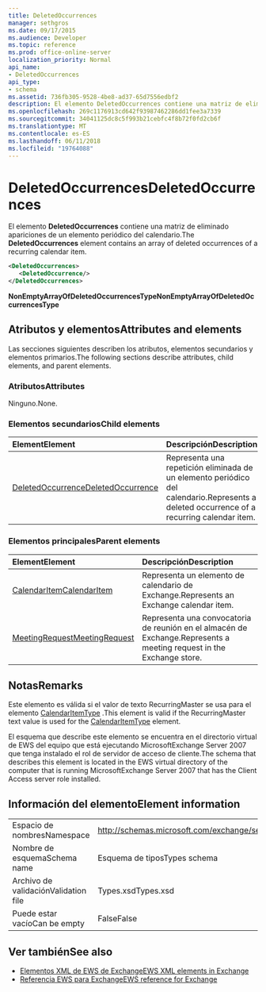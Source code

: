 ```yaml
---
title: DeletedOccurrences
manager: sethgros
ms.date: 09/17/2015
ms.audience: Developer
ms.topic: reference
ms.prod: office-online-server
localization_priority: Normal
api_name:
- DeletedOccurrences
api_type:
- schema
ms.assetid: 736fb305-9528-4be8-ad37-65d7556edbf2
description: El elemento DeletedOccurrences contiene una matriz de eliminado apariciones de un elemento periódico del calendario.
ms.openlocfilehash: 269c1176913cd642f93987462286dd1fee3a7339
ms.sourcegitcommit: 34041125dc8c5f993b21cebfc4f8b72f0fd2cb6f
ms.translationtype: MT
ms.contentlocale: es-ES
ms.lasthandoff: 06/11/2018
ms.locfileid: "19764088"
---
```

# <a name="deletedoccurrences"></a><span data-ttu-id="40fd4-103">DeletedOccurrences</span><span class="sxs-lookup"><span data-stu-id="40fd4-103">DeletedOccurrences</span></span>

<span data-ttu-id="40fd4-104">El elemento **DeletedOccurrences** contiene una matriz de eliminado apariciones de un elemento periódico del calendario.</span><span class="sxs-lookup"><span data-stu-id="40fd4-104">The **DeletedOccurrences** element contains an array of deleted occurrences of a recurring calendar item.</span></span> 
  
```xml
<DeletedOccurrences>
   <DeletedOccurrence/>
</DeletedOccurrences>
```

 <span data-ttu-id="40fd4-105">**NonEmptyArrayOfDeletedOccurrencesType**</span><span class="sxs-lookup"><span data-stu-id="40fd4-105">**NonEmptyArrayOfDeletedOccurrencesType**</span></span>
## <a name="attributes-and-elements"></a><span data-ttu-id="40fd4-106">Atributos y elementos</span><span class="sxs-lookup"><span data-stu-id="40fd4-106">Attributes and elements</span></span>

<span data-ttu-id="40fd4-107">Las secciones siguientes describen los atributos, elementos secundarios y elementos primarios.</span><span class="sxs-lookup"><span data-stu-id="40fd4-107">The following sections describe attributes, child elements, and parent elements.</span></span>
  
### <a name="attributes"></a><span data-ttu-id="40fd4-108">Atributos</span><span class="sxs-lookup"><span data-stu-id="40fd4-108">Attributes</span></span>

<span data-ttu-id="40fd4-109">Ninguno.</span><span class="sxs-lookup"><span data-stu-id="40fd4-109">None.</span></span>
  
### <a name="child-elements"></a><span data-ttu-id="40fd4-110">Elementos secundarios</span><span class="sxs-lookup"><span data-stu-id="40fd4-110">Child elements</span></span>

|<span data-ttu-id="40fd4-111">**Element**</span><span class="sxs-lookup"><span data-stu-id="40fd4-111">**Element**</span></span>|<span data-ttu-id="40fd4-112">**Descripción**</span><span class="sxs-lookup"><span data-stu-id="40fd4-112">**Description**</span></span>|
|:-----|:-----|
|[<span data-ttu-id="40fd4-113">DeletedOccurrence</span><span class="sxs-lookup"><span data-stu-id="40fd4-113">DeletedOccurrence</span></span>](deletedoccurrence.md) <br/> |<span data-ttu-id="40fd4-114">Representa una repetición eliminada de un elemento periódico del calendario.</span><span class="sxs-lookup"><span data-stu-id="40fd4-114">Represents a deleted occurrence of a recurring calendar item.</span></span>  <br/> |
   
### <a name="parent-elements"></a><span data-ttu-id="40fd4-115">Elementos principales</span><span class="sxs-lookup"><span data-stu-id="40fd4-115">Parent elements</span></span>

|<span data-ttu-id="40fd4-116">**Element**</span><span class="sxs-lookup"><span data-stu-id="40fd4-116">**Element**</span></span>|<span data-ttu-id="40fd4-117">**Descripción**</span><span class="sxs-lookup"><span data-stu-id="40fd4-117">**Description**</span></span>|
|:-----|:-----|
|[<span data-ttu-id="40fd4-118">CalendarItem</span><span class="sxs-lookup"><span data-stu-id="40fd4-118">CalendarItem</span></span>](calendaritem.md) <br/> |<span data-ttu-id="40fd4-119">Representa un elemento de calendario de Exchange.</span><span class="sxs-lookup"><span data-stu-id="40fd4-119">Represents an Exchange calendar item.</span></span>  <br/> |
|[<span data-ttu-id="40fd4-120">MeetingRequest</span><span class="sxs-lookup"><span data-stu-id="40fd4-120">MeetingRequest</span></span>](meetingrequest.md) <br/> |<span data-ttu-id="40fd4-121">Representa una convocatoria de reunión en el almacén de Exchange.</span><span class="sxs-lookup"><span data-stu-id="40fd4-121">Represents a meeting request in the Exchange store.</span></span>  <br/> |
   
## <a name="remarks"></a><span data-ttu-id="40fd4-122">Notas</span><span class="sxs-lookup"><span data-stu-id="40fd4-122">Remarks</span></span>

<span data-ttu-id="40fd4-123">Este elemento es válida si el valor de texto RecurringMaster se usa para el elemento [CalendarItemType](calendaritemtype.md) .</span><span class="sxs-lookup"><span data-stu-id="40fd4-123">This element is valid if the RecurringMaster text value is used for the [CalendarItemType](calendaritemtype.md) element.</span></span> 
  
<span data-ttu-id="40fd4-124">El esquema que describe este elemento se encuentra en el directorio virtual de EWS del equipo que está ejecutando MicrosoftExchange Server 2007 que tenga instalado el rol de servidor de acceso de cliente.</span><span class="sxs-lookup"><span data-stu-id="40fd4-124">The schema that describes this element is located in the EWS virtual directory of the computer that is running MicrosoftExchange Server 2007 that has the Client Access server role installed.</span></span>
  
## <a name="element-information"></a><span data-ttu-id="40fd4-125">Información del elemento</span><span class="sxs-lookup"><span data-stu-id="40fd4-125">Element information</span></span>

|||
|:-----|:-----|
|<span data-ttu-id="40fd4-126">Espacio de nombres</span><span class="sxs-lookup"><span data-stu-id="40fd4-126">Namespace</span></span>  <br/> |http://schemas.microsoft.com/exchange/services/2006/types  <br/> |
|<span data-ttu-id="40fd4-127">Nombre de esquema</span><span class="sxs-lookup"><span data-stu-id="40fd4-127">Schema name</span></span>  <br/> |<span data-ttu-id="40fd4-128">Esquema de tipos</span><span class="sxs-lookup"><span data-stu-id="40fd4-128">Types schema</span></span>  <br/> |
|<span data-ttu-id="40fd4-129">Archivo de validación</span><span class="sxs-lookup"><span data-stu-id="40fd4-129">Validation file</span></span>  <br/> |<span data-ttu-id="40fd4-130">Types.xsd</span><span class="sxs-lookup"><span data-stu-id="40fd4-130">Types.xsd</span></span>  <br/> |
|<span data-ttu-id="40fd4-131">Puede estar vacío</span><span class="sxs-lookup"><span data-stu-id="40fd4-131">Can be empty</span></span>  <br/> |<span data-ttu-id="40fd4-132">False</span><span class="sxs-lookup"><span data-stu-id="40fd4-132">False</span></span>  <br/> |
   
## <a name="see-also"></a><span data-ttu-id="40fd4-133">Ver también</span><span class="sxs-lookup"><span data-stu-id="40fd4-133">See also</span></span>

- [<span data-ttu-id="40fd4-134">Elementos XML de EWS de Exchange</span><span class="sxs-lookup"><span data-stu-id="40fd4-134">EWS XML elements in Exchange</span></span>](ews-xml-elements-in-exchange.md)  
- [<span data-ttu-id="40fd4-135">Referencia EWS para Exchange</span><span class="sxs-lookup"><span data-stu-id="40fd4-135">EWS reference for Exchange</span></span>](ews-reference-for-exchange.md)

